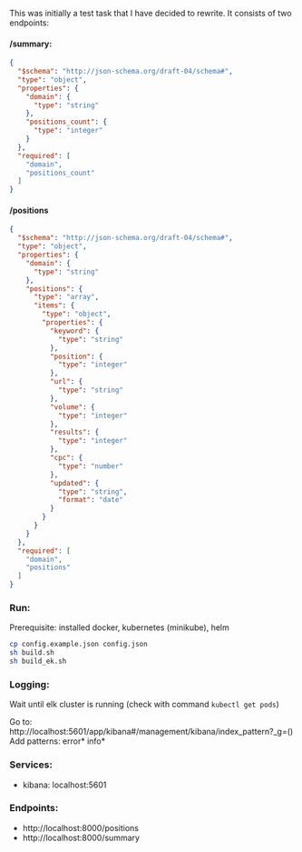 This was initially a test task that I have decided to rewrite. It consists of two endpoints:

#### /summary:

```json
{
  "$schema": "http://json-schema.org/draft-04/schema#",
  "type": "object",
  "properties": {
    "domain": {
      "type": "string"
    },
    "positions_count": {
      "type": "integer"
    }
  },
  "required": [
    "domain",
    "positions_count"
  ]
}
```

#### /positions

```json
{
  "$schema": "http://json-schema.org/draft-04/schema#",
  "type": "object",
  "properties": {
    "domain": {
      "type": "string"
    },
    "positions": {
      "type": "array",
      "items": {
        "type": "object",
        "properties": {
          "keyword": {
            "type": "string"
          },
          "position": {
            "type": "integer"
          },
          "url": {
            "type": "string"
          },
          "volume": {
            "type": "integer"
          },
          "results": {
            "type": "integer"
          },
          "cpc": {
            "type": "number"
          },
          "updated": {
            "type": "string",
            "format": "date"
          }
        }
      }
    }
  },
  "required": [
    "domain",
    "positions"
  ]
}
```

### Run:

Prerequisite: installed docker, kubernetes (minikube), helm

```sh
cp config.example.json config.json
sh build.sh
sh build_ek.sh
```

### Logging:

Wait until elk cluster is running  (check with command ``kubectl get pods``)

Go to: http://localhost:5601/app/kibana#/management/kibana/index_pattern?_g=()
Add patterns:
error*
info*

### Services:
- kibana: localhost:5601

### Endpoints:

- http://localhost:8000/positions
- http://localhost:8000/summary